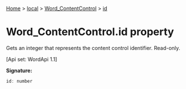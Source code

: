 [Home](./index) &gt; [local](local.md) &gt; [Word\_ContentControl](local.word_contentcontrol.md) &gt; [id](local.word_contentcontrol.id.md)

# Word\_ContentControl.id property

Gets an integer that represents the content control identifier. Read-only. 

 \[Api set: WordApi 1.1\]

**Signature:**
```javascript
id: number
```
